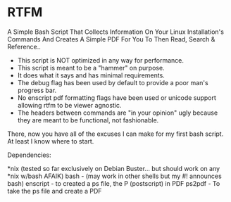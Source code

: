 # RTFM
A Simple Bash Script That Collects Information On Your Linux Installation's Commands And Creates A Simple PDF For You To Then Read, Search &amp; Reference..

* This script is NOT optimized in any way for performance. 
* This script is meant to be a "hammer" on purpose. 
* It does what it says and has minimal requirements.
* The debug flag has been used by default to provide a poor man's progress bar. 
* No enscript pdf formatting flags have been used or unicode support allowing rtfm to be viewer agnostic.
* The headers between commands are "in your opinion" ugly because they are meant to be functional, not fashionable.

There, now you have all of the excuses I can make for my first bash script. At least I know where to start.

Dependencies:

*nix (tested so far exclusively on Debian Buster... but should work on any *nix w/bash AFAIK)
bash - (may work in other shells but my #! announces bash)
enscript - to created a ps file, the P (postscript) in PDF
ps2pdf - To take the ps file and create a PDF
